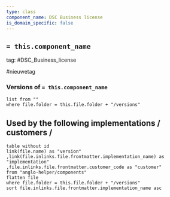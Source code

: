 ```yaml
---
type: class
component_name: DSC Business license
is_domain_specific: false
---
```

## `= this.component_name`
tag: #DSC_Business_license

#nieuwetag


### Versions of `= this.component_name`

```dataview
list from ""
where file.folder = this.file.folder + "/versions"
```

## Used by the following implementations / customers / 

```dataview
table without id 
link(file.name) as "version"
,link(file.inlinks.file.frontmatter.implementation_name) as "implementation"
,file.inlinks.file.frontmatter.customer_code as "customer"
from "anglo-helper/components"
flatten file
where file.folder = this.file.folder + "/versions"
sort file.inlinks.file.frontmatter.implementation_name asc
```


